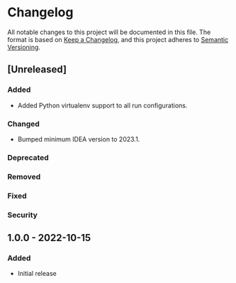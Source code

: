 # Changelog
All notable changes to this project will be documented in this file.
The format is based on [Keep a Changelog](https://keepachangelog.com/en),
and this project adheres to [Semantic Versioning](https://semver.org/spec/v2.0.0.html).

## [Unreleased]

### Added
- Added Python virtualenv support to all run configurations.

### Changed
- Bumped minimum IDEA version to 2023.1. 

### Deprecated

### Removed

### Fixed

### Security

## 1.0.0 - 2022-10-15

### Added
- Initial release
